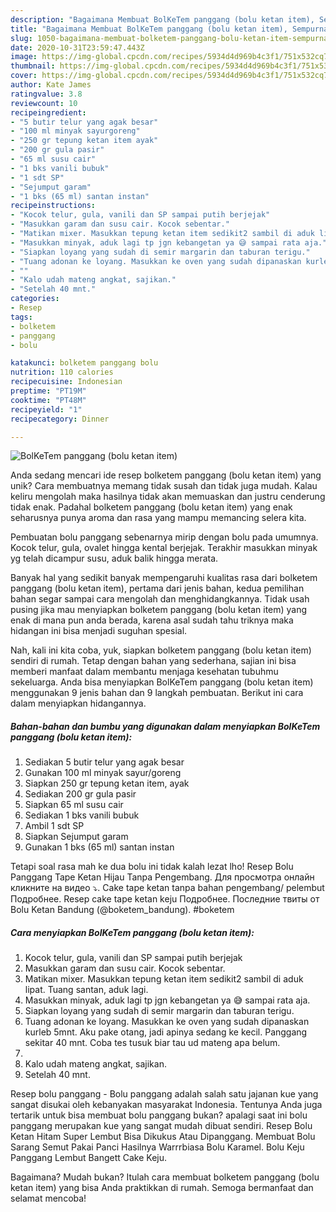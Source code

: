 ```yaml
---
description: "Bagaimana Membuat BolKeTem panggang (bolu ketan item), Sempurna"
title: "Bagaimana Membuat BolKeTem panggang (bolu ketan item), Sempurna"
slug: 1050-bagaimana-membuat-bolketem-panggang-bolu-ketan-item-sempurna
date: 2020-10-31T23:59:47.443Z
image: https://img-global.cpcdn.com/recipes/5934d4d969b4c3f1/751x532cq70/bolketem-panggang-bolu-ketan-item-foto-resep-utama.jpg
thumbnail: https://img-global.cpcdn.com/recipes/5934d4d969b4c3f1/751x532cq70/bolketem-panggang-bolu-ketan-item-foto-resep-utama.jpg
cover: https://img-global.cpcdn.com/recipes/5934d4d969b4c3f1/751x532cq70/bolketem-panggang-bolu-ketan-item-foto-resep-utama.jpg
author: Kate James
ratingvalue: 3.8
reviewcount: 10
recipeingredient:
- "5 butir telur yang agak besar"
- "100 ml minyak sayurgoreng"
- "250 gr tepung ketan item ayak"
- "200 gr gula pasir"
- "65 ml susu cair"
- "1 bks vanili bubuk"
- "1 sdt SP"
- "Sejumput garam"
- "1 bks (65 ml) santan instan"
recipeinstructions:
- "Kocok telur, gula, vanili dan SP sampai putih berjejak"
- "Masukkan garam dan susu cair. Kocok sebentar."
- "Matikan mixer. Masukkan tepung ketan item sedikit2 sambil di aduk lipat. Tuang santan, aduk lagi."
- "Masukkan minyak, aduk lagi tp jgn kebangetan ya 😅 sampai rata aja."
- "Siapkan loyang yang sudah di semir margarin dan taburan terigu."
- "Tuang adonan ke loyang. Masukkan ke oven yang sudah dipanaskan kurleb 5mnt. Aku pake otang, jadi apinya sedang ke kecil. Panggang sekitar 40 mnt. Coba tes tusuk biar tau ud mateng apa belum."
- ""
- "Kalo udah mateng angkat, sajikan."
- "Setelah 40 mnt."
categories:
- Resep
tags:
- bolketem
- panggang
- bolu

katakunci: bolketem panggang bolu 
nutrition: 110 calories
recipecuisine: Indonesian
preptime: "PT19M"
cooktime: "PT48M"
recipeyield: "1"
recipecategory: Dinner

---
```



![BolKeTem panggang (bolu ketan item)](https://img-global.cpcdn.com/recipes/5934d4d969b4c3f1/751x532cq70/bolketem-panggang-bolu-ketan-item-foto-resep-utama.jpg)

Anda sedang mencari ide resep bolketem panggang (bolu ketan item) yang unik? Cara membuatnya memang tidak susah dan tidak juga mudah. Kalau keliru mengolah maka hasilnya tidak akan memuaskan dan justru cenderung tidak enak. Padahal bolketem panggang (bolu ketan item) yang enak seharusnya punya aroma dan rasa yang mampu memancing selera kita.

Pembuatan bolu panggang sebenarnya mirip dengan bolu pada umumnya. Kocok telur, gula, ovalet hingga kental berjejak. Terakhir masukkan minyak yg telah dicampur susu, aduk balik hingga merata.

Banyak hal yang sedikit banyak mempengaruhi kualitas rasa dari bolketem panggang (bolu ketan item), pertama dari jenis bahan, kedua pemilihan bahan segar sampai cara mengolah dan menghidangkannya. Tidak usah pusing jika mau menyiapkan bolketem panggang (bolu ketan item) yang enak di mana pun anda berada, karena asal sudah tahu triknya maka hidangan ini bisa menjadi suguhan spesial.


Nah, kali ini kita coba, yuk, siapkan bolketem panggang (bolu ketan item) sendiri di rumah. Tetap dengan bahan yang sederhana, sajian ini bisa memberi manfaat dalam membantu menjaga kesehatan tubuhmu sekeluarga. Anda bisa menyiapkan BolKeTem panggang (bolu ketan item) menggunakan 9 jenis bahan dan 9 langkah pembuatan. Berikut ini cara dalam menyiapkan hidangannya.

<!--inarticleads1-->

##### Bahan-bahan dan bumbu yang digunakan dalam menyiapkan BolKeTem panggang (bolu ketan item):

1. Sediakan 5 butir telur yang agak besar
1. Gunakan 100 ml minyak sayur/goreng
1. Siapkan 250 gr tepung ketan item, ayak
1. Sediakan 200 gr gula pasir
1. Siapkan 65 ml susu cair
1. Sediakan 1 bks vanili bubuk
1. Ambil 1 sdt SP
1. Siapkan Sejumput garam
1. Gunakan 1 bks (65 ml) santan instan


Tetapi soal rasa mah ke dua bolu ini tidak kalah lezat lho! Resep Bolu Panggang Tape Ketan Hijau Tanpa Pengembang. Для просмотра онлайн кликните на видео ⤵. Cake tape ketan tanpa bahan pengembang/ pelembut Подробнее. Resep cake tape ketan keju Подробнее. Последние твиты от Bolu Ketan Bandung (@boketem_bandung). #boketem 

<!--inarticleads2-->

##### Cara menyiapkan BolKeTem panggang (bolu ketan item):

1. Kocok telur, gula, vanili dan SP sampai putih berjejak
1. Masukkan garam dan susu cair. Kocok sebentar.
1. Matikan mixer. Masukkan tepung ketan item sedikit2 sambil di aduk lipat. Tuang santan, aduk lagi.
1. Masukkan minyak, aduk lagi tp jgn kebangetan ya 😅 sampai rata aja.
1. Siapkan loyang yang sudah di semir margarin dan taburan terigu.
1. Tuang adonan ke loyang. Masukkan ke oven yang sudah dipanaskan kurleb 5mnt. Aku pake otang, jadi apinya sedang ke kecil. Panggang sekitar 40 mnt. Coba tes tusuk biar tau ud mateng apa belum.
1. 
1. Kalo udah mateng angkat, sajikan.
1. Setelah 40 mnt.


Resep bolu panggang - Bolu panggang adalah salah satu jajanan kue yang sangat disukai oleh kebanyakan masyarakat Indonesia. Tentunya Anda juga tertarik untuk bisa membuat bolu panggang bukan? apalagi saat ini bolu panggang merupakan kue yang sangat mudah dibuat sendiri. Resep Bolu Ketan Hitam Super Lembut Bisa Dikukus Atau Dipanggang. Membuat Bolu Sarang Semut Pakai Panci Hasilnya Warrrbiasa Bolu Karamel. Bolu Keju Panggang Lembut Bangett Cake Keju. 

Bagaimana? Mudah bukan? Itulah cara membuat bolketem panggang (bolu ketan item) yang bisa Anda praktikkan di rumah. Semoga bermanfaat dan selamat mencoba!
